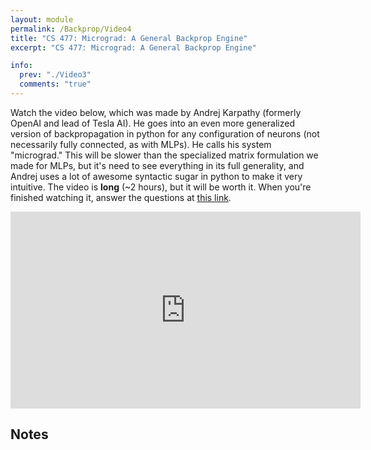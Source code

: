 ```yaml
---
layout: module
permalink: /Backprop/Video4
title: "CS 477: Micrograd: A General Backprop Engine"
excerpt: "CS 477: Micrograd: A General Backprop Engine"

info:
  prev: "./Video3"
  comments: "true"
---
```


<p>
Watch the video below, which was made by Andrej Karpathy (formerly OpenAI and lead of Tesla AI).  He goes into an even more generalized version of backpropagation in python for any configuration of neurons (not necessarily fully connected, as with MLPs).  He calls his system "micrograd."  This will be slower than the specialized matrix formulation we made for MLPs, but it's need to see everything in its full generality, and Andrej uses a lot of awesome syntactic sugar in python to make it very intuitive.  The video is <b>long</b> (~2 hours), but it will be worth it.  When you're finished watching it, answer the questions at <a href = "https://ursinus.instructure.com/courses/16260/assignments/189691">this link</a>.
</p>

<iframe width="560" height="315" src="https://www.youtube.com/embed/VMj-3S1tku0?si=rbuPMsi_Otnjectp" title="YouTube video player" frameborder="0" allow="accelerometer; autoplay; clipboard-write; encrypted-media; gyroscope; picture-in-picture; web-share" allowfullscreen></iframe>

<h2>Notes</h2>

